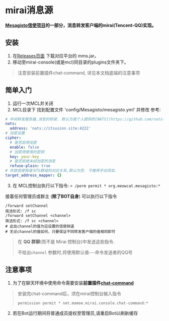 # mirai消息源
**[Mesagisto信使项目](https://github.com/MeowCat-Studio/mesagisto)的一部分，消息转发客户端的mirai(Tencent-QQ)实现。**

## 安装
  1. 在[Releases页面](https://github.com/MeowCat-Studio/mirai-message-source/releases) 下载对应平台的 mms.jar。
  2. 移动至mirai-console(或是mcl)同目录的plugins文件夹下。
  > 注意安装前置插件chat-command, 详见本文档底端的注意事项
## 简单入门
 1. 运行一次MCL并关闭
 2. MCL目录下 找到配置文件 'config/Mesagisto/mesagisto.yml' 并修改
 参考:
 ```yaml
 # 中间转发服务器,消息的桥梁. 默认为我个人提供的[NATS](https://github.com/nats-io/nats-server)服务器
 nats: 
   address: 'nats://itsusinn.site:4222'
# 加密设置
 cipher: 
   # 是否启用加密
   enable: false
   # 加密用使用的密钥
   key: your-key
   # 是否拒绝未经加密的消息
   refuse-plain: true
 # 存放信使频道与TG群组的对应关系,默认为空. 不推荐手动添加.
 target_address_mapper: {}
 ```

 3. 在 MCL控制台执行以下指令:
   `> /perm permit * org.meowcat.mesagisto:*`

  接着任何管理员或群主 (**除了BOT自身**) 可以执行以下指令
 ```shell
 /forward setChannel
 简洁形式: /f sc
 /forward setChannel <channel>
 简洁形式: /f sc <channel>
 # 此处channel的值为应设置的信使频道
 # 无论channel的值如何，只要保证不同转发客户端的值相同即可
 ```
 > 在 **QQ 群聊**(而不是 Mirai 控制台)中发送这些指令.
 >
 > 不给出`channel` 参数时,将使用默认值---命令发送者的QQ号

## 注意事项

  1. 为了在聊天环境中使用命令需要安装**前置插件[chat-command](https://github.com/project-mirai/chat-command)**

  > 安装完chat-command后，须在mirai控制台输入指令
  >
  > `permission permit * net.mamoe.mirai.console.chat-command:*`

  2. 若在Bot运行期间将普通成员提权至管理员,请重启Bot以刷新缓存

